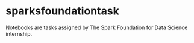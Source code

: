 # sparksfoundationtask
Notebooks are tasks assigned by The Spark Foundation for Data Science internship.
